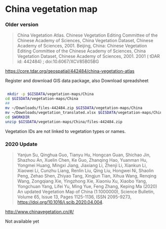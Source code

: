 # China vegetation map

### Older version
> China Vegetation Atlas. Chinese Vegetation Editing Committee of the Chinese Academy of Sciences, China Vegetation Dataset, Chinese Academy of Sciences, 2001. Beijing, China: Chinese Vegetation Editing Committee of the Chinese Academy of Sciences, China Vegetation Dataset, Chinese Academy of Sciences, 2001. 2001 ( tDAR id: 442484) ; doi:10.6067/XCV85B05BG

https://core.tdar.org/geospatial/442484/china-vegetation-atlas


Register and download GIS data package, also Download spreadsheet

```sh

 mkdir -p $GISDATA/vegetation-maps/China
cd $GISDATA/vegetation-maps/China
##
mv ~/Downloads/files-442484.zip $GISDATA/vegetation-maps/China
mv ~/Downloads/vegetation_translated.xlsx $GISDATA/vegetation-maps/China
cd $WORKDIR
unzip $GISDATA/vegetation-maps/China/files-442484.zip
```

Vegetation IDs are not linked to vegetation types or names.

### 2020 Update

> Yanjun Su, Qinghua Guo, Tianyu Hu, Hongcan Guan, Shichao Jin, Shazhou An, Xuelin Chen, Ke Guo, Zhanqing Hao, Yuanman Hu, Yongmei Huang, Mingxi Jiang, Jiaxiang Li, Zhenji Li, Xiankun Li, Xiaowei Li, Cunzhu Liang, Renlin Liu, Qing Liu, Hongwei Ni, Shaolin Peng, Zehao Shen, Zhiyao Tang, Xingjun Tian, Xihua Wang, Renqing Wang, Zongqiang Xie, Yingzhong Xie, Xiaoniu Xu, Xiaobo Yang, Yongchuan Yang, Lifei Yu, Ming Yue, Feng Zhang, Keping Ma (2020) An updated Vegetation Map of China (1:1000000), Science Bulletin, Volume 65, Issue 13, Pages 1125-1136, ISSN 2095-9273, https://doi.org/10.1016/j.scib.2020.04.004.


http://www.chinavegetation.cn/#/


Not available yet
